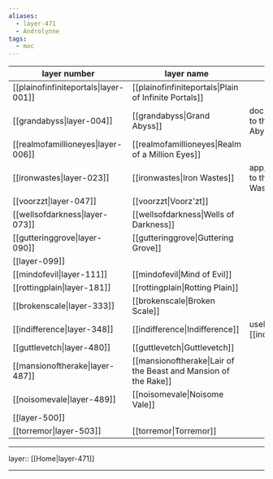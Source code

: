 ```yaml
---
aliases:
  - layer-471
  - Androlynne
tags:
  - moc
---
```



| layer number                          | layer name                                                      | layer purpose                                                   |
| ------------------------------------- | --------------------------------------------------------------- | --------------------------------------------------------------- |
| [[plainofinfiniteportals\|layer-001]] | [[plainofinfiniteportals\|Plain of Infinite Portals]]           |                                                                 |
| [[grandabyss\|layer-004]]             | [[grandabyss\|Grand Abyss]]                                     | documents/files are linked to the [[grandabyss\|Grand Abyss]]   |
| [[realmofamillioneyes\|layer-006]]    | [[realmofamillioneyes\|Realm of a Million Eyes]]                |                                                                 |
| [[ironwastes\|layer-023]]             | [[ironwastes\|Iron Wastes]]                                     | app/toolset notes are linked to the [[ironwastes\|Iron Wastes]] |
| [[voorzzt\|layer-047]]                | [[voorzzt\|Voorz'zt]]                                           |                                                                 |
| [[wellsofdarkness\|layer-073]]        | [[wellsofdarkness\|Wells of Darkness]]                          |                                                                 |
| [[gutteringgrove\|layer-090]]         | [[gutteringgrove\|Guttering Grove]]                             |                                                                 |
| [[layer-099]]                         |                                                                 |                                                                 |
| [[mindofevil\|layer-111]]             | [[mindofevil\|Mind of Evil]]                                    |                                                                 |
| [[rottingplain\|layer-181]]           | [[rottingplain\|Rotting Plain]]                                 |                                                                 |
| [[brokenscale\|layer-333]]            | [[brokenscale\|Broken Scale]]                                   |                                                                 |
| [[indifference\|layer-348]]           | [[indifference\|Indifference]]                                  | useless notes are linked to [[indifference\|Indifference]]      |
| [[guttlevetch\|layer-480]]            | [[guttlevetch\|Guttlevetch]]                                    |                                                                 |
| [[mansionoftherake\|layer-487]]       | [[mansionoftherake\|Lair of the Beast and Mansion of the Rake]] |                                                                 |
| [[noisomevale\|layer-489]]            | [[noisomevale\|Noisome Vale]]                                   |                                                                 |
| [[layer-500]]                         |                                                                 |                                                                 |
| [[torremor\|layer-503]]               | [[torremor\|Torremor]]                                          |                                                                 |


***

layer:: [[Home|layer-471]]

***
